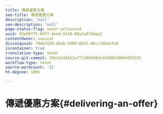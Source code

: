 ```yaml
---
title: 傳遞優惠方案
seo-title: 傳遞優惠方案
description: 'null'
seo-description: 'null'
page-status-flag: never-activated
uuid: 05e897f5-0df7-4eed-8149-88a2a47bdee2
contentOwner: sauviat
discoiquuid: 79eb7d20-86ab-4389-8b25-8bcc19bee7ed
iscontainer: true
translation-type: tm+mt
source-git-commit: 70b143445b2e77128b9404e35d96b39694d55335
workflow-type: tm+mt
source-wordcount: '11'
ht-degree: 100%

---
```



# 傳遞優惠方案{#delivering-an-offer}

